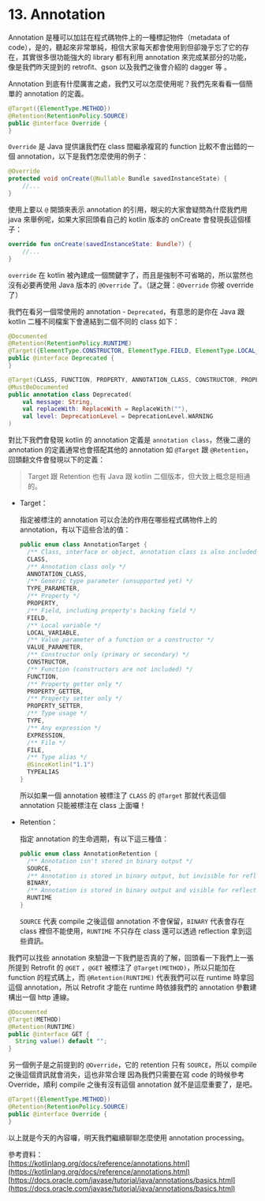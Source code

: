# 13. Annotation

Annotation 是種可以加註在程式碼物件上的一種標記物件（metadata of code），是的，聽起來非常單純，相信大家每天都會使用到但卻幾乎忘了它的存在，其實很多很功能強大的 library 都有利用 annotation 來完成某部分的功能，像是我們昨天提到的 retrofit、gson 以及我們之後會介紹的 dagger 等 。

Annotation 到底有什麼厲害之處，我們又可以怎麼使用呢？我們先來看看一個簡單的 annotation 的定義。

```java
@Target({ElementType.METHOD})
@Retention(RetentionPolicy.SOURCE)
public @interface Override {
}
```

`Override` 是 Java 提供讓我們在 class 間繼承複寫的 function 比較不會出錯的一個 annotation，以下是我們怎麼使用的例子：

```java
@Override
protected void onCreate(@Nullable Bundle savedInstanceState) {
    //...
}
```

使用上要以 `@` 開頭來表示 annotation 的引用，眼尖的大家會疑問為什麼我們用 java 來舉例呢，如果大家回頭看自己的 kotlin 版本的 onCreate 會發現長這個樣子：

```kotlin
override fun onCreate(savedInstanceState: Bundle?) {
    //...
}
```

`override` 在 kotlin 被內建成一個關鍵字了，而且是強制不可省略的，所以當然也沒有必要再使用 Java 版本的 `@Override` 了。（謎之聲：`@Override` 你被 override 了）

我們在看另一個常使用的 annotation - `Deprecated`，有意思的是你在 Java 跟 kotlin 二種不同檔案下會連結到二個不同的 class 如下：

```java
@Documented
@Retention(RetentionPolicy.RUNTIME)
@Target({ElementType.CONSTRUCTOR, ElementType.FIELD, ElementType.LOCAL_VARIABLE, ElementType.METHOD, ElementType.PACKAGE, ElementType.PARAMETER, ElementType.TYPE})
public @interface Deprecated {
}
```

```kotlin
@Target(CLASS, FUNCTION, PROPERTY, ANNOTATION_CLASS, CONSTRUCTOR, PROPERTY_SETTER, PROPERTY_GETTER, TYPEALIAS)
@MustBeDocumented
public annotation class Deprecated(
    val message: String,
    val replaceWith: ReplaceWith = ReplaceWith(""),
    val level: DeprecationLevel = DeprecationLevel.WARNING
)
```

對比下我們會發現 kotlin 的 annotation 定義是 `annotation class`，然後二邊的 annotation 的定義通常也會搭配其他的 annotation 如 `@Target` 跟 `@Retention`，回頭翻文件會發現以下的定義：

> Target 跟 Retention 也有 Java 跟 kotlin 二個版本，但大致上概念是相通的。

* Target：

  指定被標注的 annotation 可以合法的作用在哪些程式碼物件上的 annotation，有以下這些合法的值：

  ```kotlin
  public enum class AnnotationTarget {
    /** Class, interface or object, annotation class is also included */
    CLASS,
    /** Annotation class only */
    ANNOTATION_CLASS,
    /** Generic type parameter (unsupported yet) */
    TYPE_PARAMETER,
    /** Property */
    PROPERTY,
    /** Field, including property's backing field */
    FIELD,
    /** Local variable */
    LOCAL_VARIABLE,
    /** Value parameter of a function or a constructor */
    VALUE_PARAMETER,
    /** Constructor only (primary or secondary) */
    CONSTRUCTOR,
    /** Function (constructors are not included) */
    FUNCTION,
    /** Property getter only */
    PROPERTY_GETTER,
    /** Property setter only */
    PROPERTY_SETTER,
    /** Type usage */
    TYPE,
    /** Any expression */
    EXPRESSION,
    /** File */
    FILE,
    /** Type alias */
    @SinceKotlin("1.1")
    TYPEALIAS
  }
  ```

  所以如果一個 annotation 被標注了 `CLASS` 的 `@Target` 那就代表這個 annotation 只能被標注在 class 上面囉！

* Retention：

  指定 annotation 的生命週期，有以下這三種值：

  ```kotlin
  public enum class AnnotationRetention {
    /** Annotation isn't stored in binary output */
    SOURCE,
    /** Annotation is stored in binary output, but invisible for reflection */
    BINARY,
    /** Annotation is stored in binary output and visible for reflection (default retention) */
    RUNTIME
  }
  ```

  `SOURCE` 代表 compile 之後這個 annotation 不會保留，`BINARY` 代表會存在 class 裡但不能使用，`RUNTIME` 不只存在 class 還可以透過 reflection 拿到這些資訊。

我們可以找些 annotation 來驗證一下我們是否真的了解，回頭看一下我們上一張所提到 Retrofit 的 `@GET` ，`@GET` 被標注了 `@Target(METHOD)`，所以只能加在 function 的程式碼上，而 `@Retention(RUNTIME)` 代表我們可以在 runtime 時拿回這個 annotation，所以 Retrofit 才能在 runtime 時依據我們的 annotation 參數建構出一個 http 連線。

```java
@Documented
@Target(METHOD)
@Retention(RUNTIME)
public @interface GET {
  String value() default "";
}
```

另一個例子是之前提到的 `@Override`，它的 retention 只有 `SOURCE`，所以 compile 之後這個資訊就會消失，這也非常合理 因為我們只需要在寫 code 的時候參考 Override，順利 compile 之後有沒有這個 annotation 就不是這麼重要了，是吧。

```java
@Target({ElementType.METHOD})
@Retention(RetentionPolicy.SOURCE)
public @interface Override {
}
```

以上就是今天的內容囉，明天我們繼續聊聊怎麼使用 annotation processing。

參考資料：   
[https://kotlinlang.org/docs/reference/annotations.html](https://kotlinlang.org/docs/reference/annotations.html) [https://docs.oracle.com/javase/tutorial/java/annotations/basics.html](https://docs.oracle.com/javase/tutorial/java/annotations/basics.html)

